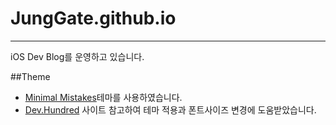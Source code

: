 # JungGate.github.io
---

iOS Dev Blog를 운영하고 있습니다. 

##Theme
 - [Minimal Mistakes](https://mmistakes.github.io/minimal-mistakes/)테마를 사용하였습니다. 
 - [Dev.Hundred](https://junhobaik.github.io/jekyll-apply-theme/) 사이트 참고하여 테마 적용과 폰트사이즈 변경에 도움받았습니다. 


